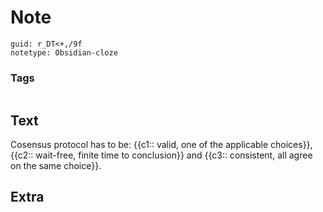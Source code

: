 # Note
```
guid: r_DT<+,/9f
notetype: Obsidian-cloze
```

### Tags
```
```

## Text
<p>Cosensus protocol has to be: {{c1:: valid, one of the applicable choices}}, {{c2:: wait-free, finite time to conclusion}} and {{c3:: consistent, all agree on the same choice}}.</p>

## Extra

